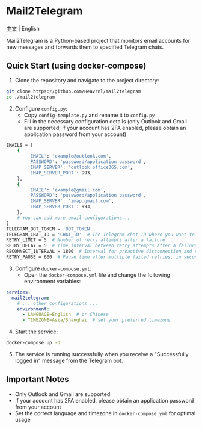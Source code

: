 # Mail2Telegram

[中文](./README_zh.md) | English

Mail2Telegram is a Python-based project that monitors email accounts for new messages and forwards them to specified Telegram chats.

## Quick Start (using docker-compose)

1. Clone the repository and navigate to the project directory:

```bash
git clone https://github.com/Heavrnl/mail2telegram
cd ./mail2telegram
```

2. Configure `config.py`:
   - Copy `config-template.py` and rename it to `config.py`
   - Fill in the necessary configuration details (only Outlook and Gmail are supported; if your account has 2FA enabled, please obtain an application password from your account)

```bash
EMAILS = [
    {
        'EMAIL': 'example@outlook.com',
        'PASSWORD': 'password/application password',
        'IMAP_SERVER': 'outlook.office365.com',
        'IMAP_SERVER_PORT': 993,
    },
    {
        'EMAIL': 'example@gmail.com',
        'PASSWORD': 'password/application password',
        'IMAP_SERVER': 'imap.gmail.com',
        'IMAP_SERVER_PORT': 993,
    },
    # You can add more email configurations...
]
TELEGRAM_BOT_TOKEN = 'BOT_TOKEN'
TELEGRAM_CHAT_ID = 'CHAT_ID'  # The Telegram chat ID where you want to forward emails
RETRY_LIMIT = 5  # Number of retry attempts after a failure
RETRY_DELAY = 5  # Time interval between retry attempts after a failure
RECONNECT_INTERVAL = 1800  # Interval for proactive disconnection and reconnection, in seconds
RETRY_PAUSE = 600  # Pause time after multiple failed retries, in seconds
```

3. Configure `docker-compose.yml`:
   - Open the `docker-compose.yml` file and change the following environment variables:

```yaml
services:
  mail2telegram:
    # ... other configurations ...
    environment:
      - LANGUAGE=English  # or Chinese
      - TIMEZONE=Asia/Shanghai  # set your preferred timezone
```

4. Start the service:

```bash
docker-compose up -d
```

5. The service is running successfully when you receive a "Successfully logged in" message from the Telegram bot.


## Important Notes

- Only Outlook and Gmail are supported
- If your account has 2FA enabled, please obtain an application password from your account
- Set the correct language and timezone in `docker-compose.yml` for optimal usage
